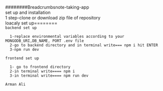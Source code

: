 ########Breadcrumbsnote-taking-app <br>
set up and installation <br>
1 step-clone or download zip file of repository <br>
loacaly set up======== <br>
``backend set up``
```plaintext
  1-replace environmental variables according to your MONGODB_URI,DB_NAME, PORT .env file
  2-go to backend directory and in terminal write=== npm i hit ENTER
  3-npm run dev

```
``frontend set up``
```plaintext
  1- go to frontend directory
  2-in terminal write==== npm i
  3-in terminal write==== npm run dev
```
``Arman Ali``
